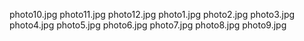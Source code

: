 photo10.jpg
photo11.jpg
photo12.jpg
photo1.jpg
photo2.jpg
photo3.jpg
photo4.jpg
photo5.jpg
photo6.jpg
photo7.jpg
photo8.jpg
photo9.jpg
